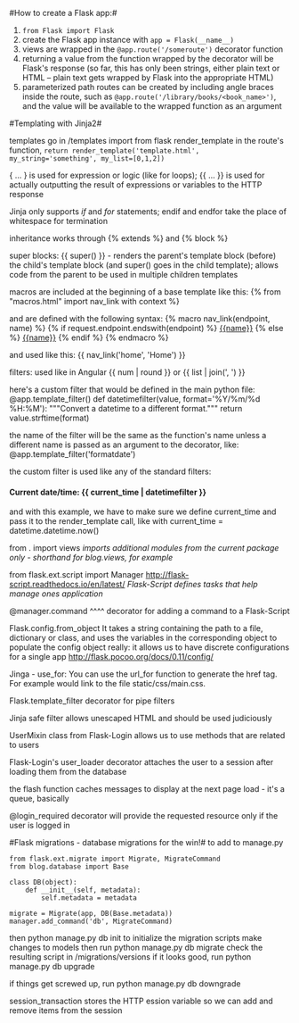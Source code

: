 #How to create a Flask app:#

1. `from Flask import Flask`
2. create the Flask app instance with `app = Flask(__name__)`
3. views are wrapped in the `@app.route('/someroute')` decorator function
4. returning a value from the function wrapped by the decorator will be Flask's response (so far, this has only been strings, either plain text or HTML – plain text gets wrapped by Flask into the appropriate HTML)
5. parameterized path routes can be created by including angle braces inside the route, such as `@app.route('/library/books/<book_name>')`, and the value will be available to the wrapped function as an argument

#Templating with Jinja2#

templates go in /templates
import from flask render_template
in the route's function, 
`return render_template('template.html', my_string='something', my_list=[0,1,2])`

{ ... } is used for expression or logic (like for loops); {{ ... }} is used for actually outputting the result of expressions or variables to the HTTP response

Jinja only supports *if* and *for* statements; endif and endfor take the place of whitespace for termination

inheritance works through {% extends %} and {% block %}

super blocks: {{ super() }} - renders the parent's template block (before) the child's template block (and super() goes in the child template); allows code from the parent to be used in multiple children templates

macros are included at the beginning of a base template like this:
{% from "macros.html" import nav_link with context %}

and are defined with the following syntax:
{% macro nav_link(endpoint, name) %}
{% if request.endpoint.endswith(endpoint) %}
    <a href="{{ url_for(endpoint) }}" class="active">{{name}}</a>
{% else %}
    <a href="{{ url_for(endpoint) }}">{{name}}</a>
{% endif %}
{% endmacro %}

and used like this:
{{ nav_link('home', 'Home') }}

filters:
used like in Angular
{{ num | round }} or {{ list | join(', ') }}

here's a custom filter that would be defined in the main python file:
@app.template_filter()
def datetimefilter(value, format='%Y/%m/%d %H:%M'):
    """Convert a datetime to a different format."""
    return value.strftime(format)
    
the name of the filter will be the same as the function's name unless a different name is passed as an argument to the decorator, like: @app.template_filter('formatdate')

the custom filter is used like any of the standard filters:
<h4>Current date/time: {{ current_time | datetimefilter }}</h4>

and with this example, we have to make sure we define current_time and pass it to the render_template call, like with
current_time = datetime.datetime.now()

from . import views
*imports additional modules from the current package only - shorthand for blog.views, for example*

from flask.ext.script import Manager
http://flask-script.readthedocs.io/en/latest/
*Flask-Script defines tasks that help manage ones application*

@manager.command
^^^^ decorator for adding a command to a Flask-Script

Flask.config.from_object
It takes a string containing the path to a file, dictionary or class, and uses the variables in the corresponding object to populate the config object
really: it allows us to have discrete configurations for a single app
http://flask.pocoo.org/docs/0.11/config/

Jinga - use_for:
You can use the url_for function to generate the href tag. For example <link rel="stylesheet" href="{{ url_for('static', filename='css/main.css') }}"> would link to the file static/css/main.css.

Flask.template_filter
decorator for pipe filters

Jinja safe filter allows unescaped HTML and should be used judiciously

UserMixin class from Flask-Login allows us to use methods that are related to users

Flask-Login's user_loader decorator attaches the user to a session after loading them from the database

the flash function caches messages to display at the next page load - it's a queue, basically

@login_required decorator will provide the requested resource only if the user is logged in

#Flask migrations - database migrations for the win!#
to add to manage.py
```
from flask.ext.migrate import Migrate, MigrateCommand
from blog.database import Base

class DB(object):
    def __init__(self, metadata):
        self.metadata = metadata

migrate = Migrate(app, DB(Base.metadata))
manager.add_command('db', MigrateCommand)
```

then python manage.py db init to initialize the migration scripts
make changes to models
then run python manage.py db migrate
check the resulting script in /migrations/versions
if it looks good, run python manage.py db upgrade

if things get screwed up, run python manage.py db downgrade

session_transaction stores the HTTP ession variable so we can add and remove items from the session